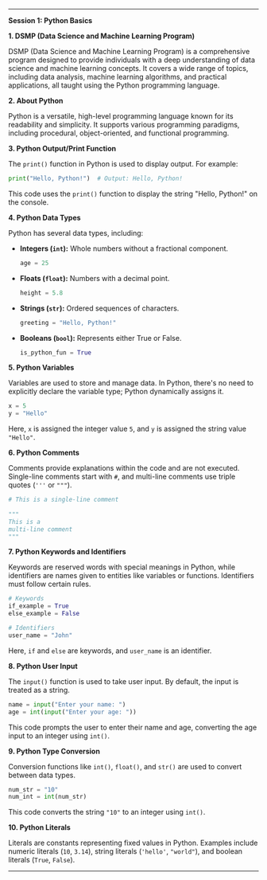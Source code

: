 

---

**Session 1: Python Basics**

**1. DSMP (Data Science and Machine Learning Program)**

DSMP (Data Science and Machine Learning Program) is a comprehensive program designed to provide individuals with a deep understanding of data science and machine learning concepts. It covers a wide range of topics, including data analysis, machine learning algorithms, and practical applications, all taught using the Python programming language.

**2. About Python**

Python is a versatile, high-level programming language known for its readability and simplicity. It supports various programming paradigms, including procedural, object-oriented, and functional programming.

**3. Python Output/Print Function**

The `print()` function in Python is used to display output. For example:

```python
print("Hello, Python!")  # Output: Hello, Python!
```

This code uses the `print()` function to display the string "Hello, Python!" on the console.

**4. Python Data Types**

Python has several data types, including:

- **Integers (`int`):** Whole numbers without a fractional component.
  ```python
  age = 25
  ```

- **Floats (`float`):** Numbers with a decimal point.
  ```python
  height = 5.8
  ```

- **Strings (`str`):** Ordered sequences of characters.
  ```python
  greeting = "Hello, Python!"
  ```

- **Booleans (`bool`):** Represents either True or False.
  ```python
  is_python_fun = True
  ```

**5. Python Variables**

Variables are used to store and manage data. In Python, there's no need to explicitly declare the variable type; Python dynamically assigns it.

```python
x = 5
y = "Hello"
```

Here, `x` is assigned the integer value `5`, and `y` is assigned the string value `"Hello"`.

**6. Python Comments**

Comments provide explanations within the code and are not executed. Single-line comments start with `#`, and multi-line comments use triple quotes (`'''` or `"""`).

```python
# This is a single-line comment
  
"""
This is a
multi-line comment
"""
```

**7. Python Keywords and Identifiers**

Keywords are reserved words with special meanings in Python, while identifiers are names given to entities like variables or functions. Identifiers must follow certain rules.

```python
# Keywords
if_example = True
else_example = False

# Identifiers
user_name = "John"
```

Here, `if` and `else` are keywords, and `user_name` is an identifier.

**8. Python User Input**

The `input()` function is used to take user input. By default, the input is treated as a string.

```python
name = input("Enter your name: ")
age = int(input("Enter your age: "))
```

This code prompts the user to enter their name and age, converting the age input to an integer using `int()`.

**9. Python Type Conversion**

Conversion functions like `int()`, `float()`, and `str()` are used to convert between data types.

```python
num_str = "10"
num_int = int(num_str)
```

This code converts the string `"10"` to an integer using `int()`.

**10. Python Literals**

Literals are constants representing fixed values in Python. Examples include numeric literals (`10`, `3.14`), string literals (`'hello'`, `"world"`), and boolean literals (`True`, `False`).

---
